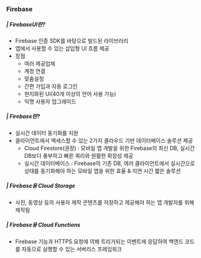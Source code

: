 ### Firebase

##### | FirebaseUI란?

- Firebase 인증 SDK를 바탕으로 빌드된 라이브러리
- 앱에서 사용할 수 있는 삽입형 UI 흐름 제공
- 장점
  - 여러 제공업체
  - 계정 연결
  - 맞춤설정
  - 간편 가입과 자동 로그인
  - 현지화된 UI(40개 이상의 언어 사용 가능)
  - 익명 사용자 업그레이드



##### | Firebase란?

- 실시간 데이터 동기화를 지원
- 클라이언트에서 액세스할 수 있는 2가지 클라우드 기반 데이터베이스 솔루션 제공
  - Cloud Firestore(권장) : 모바일 앱 개발을 위한 Firebase의 최신 DB, 실시간 DB보다 풍부하고 빠른 쿼리와 원활한 확장성 제공
  - 실시간 데이터베이스 : Firebase의 기존 DB, 여러 클라이언트에서 실시간으로 상태를 동기화해야 하는 모바일 앱을 위한 효율 & 지연 시간 짧은 솔루션



##### | Firebase용 Cloud Storage

- 사진, 동영상 등의 사용자 제작 콘텐츠를 저장하고 제공해야 하는 앱 개발자를 위해 제작됨



##### | Firebase용 Cloud Functions

- Firebase 기능과 HTTPS 요청에 의해 트리거되는 이벤트에 응답하여 백엔드 코드를 자동으로 실행할 수 있는 서버리스 프레임워크

  